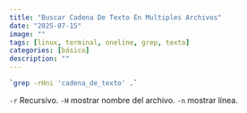 ```yaml
---
title: "Buscar Cadena De Texto En Multiples Archivos"
date: "2025-07-15"
image: ""
tags: [linux, terminal, oneline, grep, texto]
categories: [básico]
description: ""
---
```


```sh
`grep -rHni 'cadena_de_texto' .`
```

`-r` Recursivo.
`-H` mostrar nombre del archivo.
`-n` mostrar línea.

